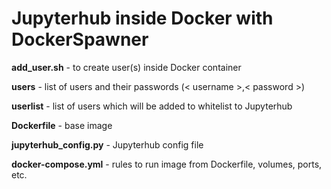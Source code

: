 # Jupyterhub inside Docker with DockerSpawner

**add_user.sh** - to create user(s) inside Docker container

**users** - list of users and their passwords (< username >,< password >)

**userlist** - list of users which will be added to whitelist to Jupyterhub

**Dockerfile** - base image

**jupyterhub_config.py** - Jupyterhub config file

**docker-compose.yml** - rules to run image from Dockerfile, volumes, ports, etc.
